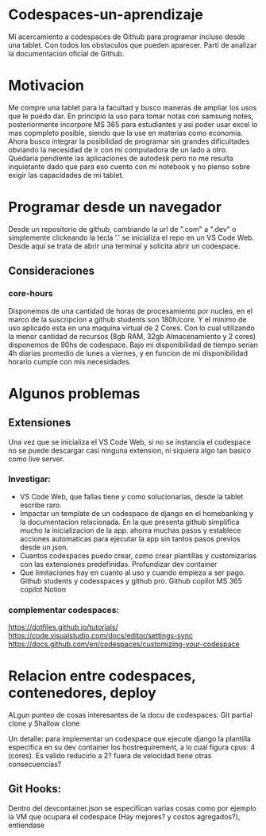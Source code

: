 # Codespaces-un-aprendizaje
Mi acercamiento a codespaces de Github para programar incluso desde una tablet. Con todos los obstaculos que pueden aparecer.
Parti de analizar la documentacion oficial de Github.

# Motivacion
Me compre una tablet para la facultad y busco maneras de ampliar los usos que le puedo dar. En principio la uso para tomar notas con samsung notes, posteriormente incorpore MS 365 para estudiantes y asi poder usar excel lo mas copmpleto posible, siendo que la use en materias como economia. Ahora busco integrar la posibilidad de programar sin grandes dificultades obviando la necesidad de ir con mi computadora de un lado a otro. Quedaria pendiente las aplicaciones de autodesk pero no me resulta inquietante dado que para eso cuento con mi notebook y no pienso sobre exigir las capacidades de mi tablet.

# Programar desde un navegador
Desde un repositorio de github, cambiando la url de ".com" a ".dev" o simplemente clickeando la tecla '.' se inicializa el repo en un VS Code Web.
Desde aqui se trata de abrir una terminal y solicita abrir un codespace.

## Consideraciones
### core-hours
Disponemos de una cantidad de horas de procesamiento por nucleo, en el marco de la suscripcion a github students son 180h/core. Y el minimo de uso aplicado esta en una maquina virtual de 2 Cores.
Con lo cual utilizando la menor cantidad de recursos (8gb RAM, 32gb Almacenamiento y 2 cores) disponemos de 90hs de codespace. Bajo mi disponibilidad de tiempo serian 4h diarias promedio de lunes a viernes, y en funcion de mi disponibilidad horario cumple con mis necesidades.

# Algunos problemas 

## Extensiones 
Una vez que se inicializa el VS Code Web, si no se instancia el codespace no se puede descargar casi ninguna extension, ni siquiera algo tan basico como live server. 

### Investigar:

- VS Code Web, que fallas tiene y como solucionarlas, desde la tablet escribe raro.
- Impactar un template de un codespace de django en el homebanking y la documentacion relacionada. En la que presenta github simplifica mucho la inicializacion de la app. ahorra muchas pasos y establece acciones automaticas para ejecutar la app sin tantos pasos previos desde un json.
- Cuantos codespaces puedo crear, como crear plantillas y customizarlas con las extensiones predefinidas.
Profundizar dev container
- Que limitaciones hay en cuanto al uso y cuando empieza a ser pago. Github students y codesspaces y github pro.
Github copilot
MS 365 copilot
Notion


### complementar codespaces:
https://dotfiles.github.io/tutorials/
https://code.visualstudio.com/docs/editor/settings-sync
https://docs.github.com/en/codespaces/customizing-your-codespace



# Relacion entre codespaces, contenedores, deploy
ALgun punteo de cosas interesantes de la docu de codespaces:
Git partial clone y Shallow clone

Un detalle: para implementar un codespace que ejecute django la plantilla especifica en su dev container los hostrequirement, a lo cual figura cpus: 4 (cores). Es valido reducirlo a 2? fuera de velocidad tiene otras consecuencias?

## Git Hooks: 
Dentro del devcontainer.json se especifican varias cosas como por ejemplo la VM que ocupara el codespace (Hay mejores? y costos agregados?), entiendase
